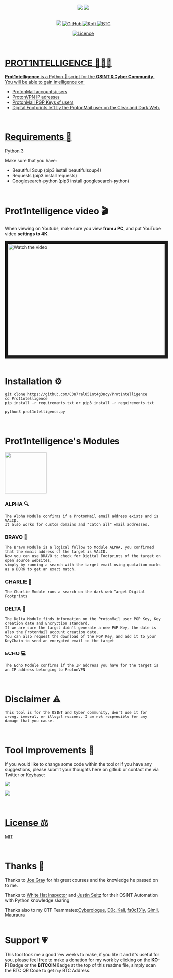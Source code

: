 <p align="center"> <img src="http://ForTheBadge.com/images/badges/made-with-python.svg"/>
<img src="http://ForTheBadge.com/images/badges/built-with-swag.svg">
  
<br>
<br>
  
<p align="center">
<img src="https://img.shields.io/badge/Python-14354C?style=for-the-badge&logo=python&logoColor=white"/> 
<a href="https://github.com/C3n7ral051nt4g3ncy"> <img alt="GitHub" src="https://img.shields.io/badge/GitHub-100000?style=for-the-badge&logo=github&logoColor=white"/>
<a href="https://ko-fi.com/tacticalintelanalyst"> <img alt="Kofi" src="https://img.shields.io/badge/Ko--fi-F16061?style=for-the-badge&logo=ko-fi&logoColor=white">
<a href="https://user-images.githubusercontent.com/104733166/171052611-1f76b07c-832f-4a4a-9a0a-2f94595c28c9.png"/><img alt="BTC" src="https://img.shields.io/badge/Bitcoin-000000?style=for-the-badge&logo=bitcoin&logoColor=white">

<p align="center">
<a href="https://github.com/C3n7ral051nt4g3ncy/Prot1ntelligence/blob/master/LICENSE"/> <img alt="Licence" src="https://img.shields.io/badge/LICENCE-MIT-brightgreen">

  
</p>
<br>
    
# PROT1NTELLIGENCE 🕵🏻‍♂️
**Prot1ntelligence** is a Python 🐍 script for the **OSINT &amp; Cyber Community**.<br>
You will be able to gain intelligence on:
- ProtonMail accounts/users
- ProtonVPN IP adresses
- ProtonMail PGP Keys of users
- Digital Footprints left by the ProtonMail user on the Clear and Dark Web.
<br>

  
# Requirements 🐍
[Python 3](https://www.python.org/downloads/)<br>

Make sure that you have:
- Beautiful Soup (pip3 install beautifulsoup4)
- Requests (pip3 install requests)
- Googlesearch-python (pip3 install googlesearch-python)
<br>
  
# Prot1ntelligence video 🎬
When viewing on Youtube, make sure you view **from a PC**, and put YouTube video **settings to 4K**.
  
<a href="https://youtu.be/Ufw1PEwfTLo" target="_blank">
 <img src="https://user-images.githubusercontent.com/104733166/173109191-89dcd8c1-0f87-4655-990e-582c9f59ca9e.png" alt="Watch the video" width="660" height="360" border="10" />
</a>

<br>
<br>

# Installation ⚙️

```
git clone https://github.com/C3n7ral051nt4g3ncy/Prot1ntelligence
cd Prot1ntelligence
pip install -r requirements.txt or pip3 install -r requirements.txt

python3 prot1ntelligence.py
```

<br>
  
# Prot1ntelligence's Modules

<img width="133" src="https://user-images.githubusercontent.com/104733166/172962265-f2596b54-8405-42b9-b573-449d22dfcb5f.png"/>

  
### ALPHA 🔍
``` 
The Alpha Module confirms if a ProtonMail email address exists and is VALID.
It also works for custom domains and "catch all" email addresses.
```
### BRAVO 📡
``` 
The Bravo Module is a logical follow to Module ALPHA, you confirmed that the email address of the target is VALID.
Now you can use BRAVO to check for Digital Footprints of the target on open source websites,
simply by running a search with the target email using quotation marks as a DORK to get an exact match.
```
### CHARLIE 🏴
``` 
The Charlie Module runs a search on the dark web Target Digital Footprints
``` 
### DELTA 🔑
``` 
The Delta Module finds information on the ProtonMail user PGP Key, Key creation date and Encryption standard.
If we are sure the target didn't generate a new PGP Key, the date is also the ProtonMail account creation date.
You can also request the download of the PGP Key, and add it to your KeyChain to send an encrypted email to the target. 
```  
### ECHO 💻
``` 
The Echo Module confirms if the IP address you have for the target is an IP address belonging to ProtonVPN 
```   
<br>
  
# Disclaimer ⚠️

`This tool is for the OSINT and Cyber community, don't use it for wrong, immoral, or illegal reasons. I am not responsible for any damage that you cause.`

<br>

# Tool Improvements 🔧
If you would like to change some code within the tool or if you have any suggestions, please submit your thoughts here on github or contact me via Twitter or Keybase:<br>
  
<a href="https://twitter.com/OSINT_Tactical"><img src="https://img.shields.io/badge/Twitter-1DA1F2?style=for-the-badge&logo=twitter&logoColor=white"/> <br>
  
<a href="https://keybase.io/osint_intel"><img src="https://img.shields.io/keybase/pgp/osint_intel?label=Keybase&logo=Keybase&logoColor=orange&style=for-the-badge"/>

<br>

# License ⚖️
[MIT](https://choosealicense.com/licenses/mit/)
 
<br>
  
# Thanks 🙏
  
Thanks to [Joe Gray](https://twitter.com/C_3PJoe) for his great courses and the knowledge he passed on to me.
  
Thanks to [White Hat Inspector](https://twitter.com/WHInspector) and [Justin Seitz](https://twitter.com/jms_dot_py) for their OSINT Automation with Python knowledge sharing

Thanks also to my CTF Teammates:[Cyberologue](https://twitter.com/Cyberologue_fr), [D0c_Kali](https://twitter.com/D0c_Kali), [fs0c131y](https://twitter.com/fs0c131y), [Gimli](https://twitter.com/BanPangar), [Mauraura](https://twitter.com/Mauraura4)
<br>
<br>
  
 # Support 💗
This tool took me a good few weeks to make, if you like it and it's useful for you, please feel free to make a donation for my work by clicking on the **KO-FI** Badge or the **BITCOIN** Badge at the top of this readme file, simply scan the BTC QR Code to get my BTC Address.  
